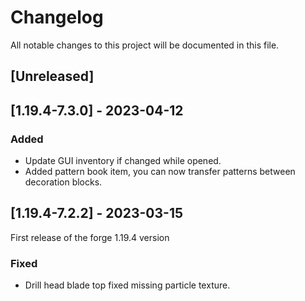 # Changelog

All notable changes to this project will be documented in this file.

## [Unreleased]

## [1.19.4-7.3.0] - 2023-04-12

### Added

- Update GUI inventory if changed while opened.
- Added pattern book item, you can now transfer patterns between decoration blocks.

## [1.19.4-7.2.2] - 2023-03-15

First release of the forge 1.19.4 version

### Fixed

- Drill head blade top fixed missing particle texture.